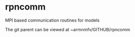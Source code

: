 rpncomm
=======

MPI based communication routines for models

The git parent can be viewed at ~armnmfv/GITHUB/rpncomm
